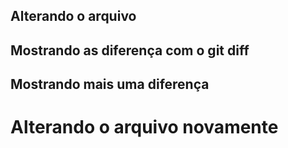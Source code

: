 ## Alterando o arquivo
## Mostrando as diferença com o git diff                                                                                 
## Mostrando mais uma diferença
<h1> Alterando o arquivo novamente </h1>